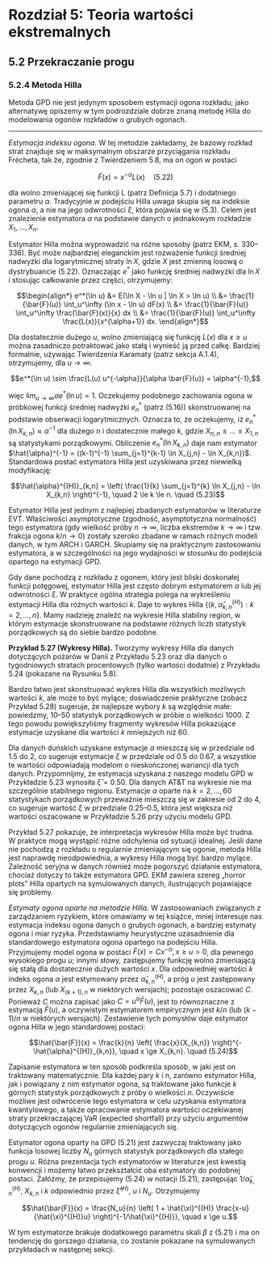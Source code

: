 # Rozdział 5: Teoria wartości ekstremalnych

## 5.2 Przekraczanie progu

### 5.2.4 Metoda Hilla

Metoda GPD nie jest jedynym sposobem estymacji ogona rozkładu; jako alternatywę opiszemy w tym podrozdziale dobrze znaną metodę Hilla do modelowania ogonów rozkładów o grubych ogonach.

---
*Estymacja indeksu ogona.* W tej metodzie zakładamy, że bazowy rozkład strat znajduje się w maksymalnym obszarze przyciągania rozkładu Frécheta, tak że, zgodnie z Twierdzeniem 5.8, ma on ogon w postaci

$$\bar{F}(x) = x^{-\alpha}L(x) \quad (5.22)$$

dla wolno zmieniającej się funkcji L (patrz Definicja 5.7) i dodatniego parametru $\alpha$. Tradycyjnie w podejściu Hilla uwaga skupia się na indeksie ogona $\alpha$, a nie na jego odwrotności $\xi$, która pojawia się w (5.3). Celem jest znalezienie estymatora $\alpha$ na podstawie danych o jednakowym rozkładzie $X_1, ..., X_n$.

Estymator Hilla można wyprowadzić na różne sposoby (patrz EKM, s. 330–336). Być może najbardziej eleganckim jest rozważenie funkcji średniej nadwyżki dla logarytmicznej straty $\ln X$, gdzie $X$ jest zmienną losową o dystrybuancie (5.22). Oznaczając $e^*$ jako funkcję średniej nadwyżki dla $\ln X$ i stosując całkowanie przez części, otrzymujemy:

$$\begin{align*}
e^*(\ln u) 
&= E(\ln X - \ln u | \ln X > \ln u) \\ 
&= \frac{1}{\bar{F}(u)} \int_u^\infty (\ln x - \ln u) dF(x) \\ 
&= \frac{1}{\bar{F}(u)} \int_u^\infty \frac{\bar{F}(x)}{x} dx \\ 
&= \frac{1}{\bar{F}(u)} \int_u^\infty \frac{L(x)}{x^{\alpha+1}} dx.
\end{align*}$$

Dla dostatecznie dużego $u$, wolno zmieniającą się funkcję $L(x)$ dla $x \ge u$ można zasadniczo potraktować jako stałą i wynieść ją przed całkę. Bardziej formalnie, używając Twierdzenia Karamaty (patrz sekcja A.1.4), otrzymujemy, dla $u \to \infty$:

$$e^*(\ln u) \sim \frac{L(u) u^{-\alpha}}{\alpha \bar{F}(u)} = \alpha^{-1},$$

więc $\lim_{u\to\infty} \alpha e^*(\ln u) = 1$. Oczekujemy podobnego zachowania ogona w próbkowej funkcji średniej nadwyżki $e_n^*$ (patrz (5.16)) skonstruowanej na podstawie obserwacji logarytmicznych. Oznacza to, że oczekujemy, iż $e_n^*(\ln X_{k,n}) \approx \alpha^{-1}$ dla dużego $n$ i dostatecznie małego $k$, gdzie $X_{n,n} \le \dots \le X_{1,n}$ są statystykami porządkowymi. Obliczenie $e_n^*(\ln X_{k,n})$ daje nam estymator $\hat{\alpha}^{-1} = ((k-1)^{-1} \sum_{j=1}^{k-1} \ln X_{j,n} - \ln X_{k,n})$. Standardowa postać estymatora Hilla jest uzyskiwana przez niewielką modyfikację:

$$\hat{\alpha}^{(H)}_{k,n} = \left( \frac{1}{k} \sum_{j=1}^{k} \ln X_{j,n} - \ln X_{k,n} \right)^{-1}, \quad 2 \le k \le n. \quad (5.23)$$

Estymator Hilla jest jednym z najlepiej zbadanych estymatorów w literaturze EVT. Właściwości asymptotyczne (zgodność, asymptotyczna normalność) tego estymatora (gdy wielkość próby $n \to \infty$, liczba ekstremów $k \to \infty$ i tzw. frakcja ogona $k/n \to 0$) zostały szeroko zbadane w ramach różnych modeli danych, w tym ARCH i GARCH. Skupiamy się na praktycznym zastosowaniu estymatora, a w szczególności na jego wydajności w stosunku do podejścia opartego na estymacji GPD.

Gdy dane pochodzą z rozkładu z ogonem, który jest bliski doskonałej funkcji potęgowej, estymator Hilla jest często dobrym estymatorem $\alpha$ lub jej odwrotności $\xi$. W praktyce ogólna strategia polega na wykreśleniu estymacji Hilla dla różnych wartości *k*. Daje to wykres Hilla $\{(k, \hat{\alpha}_{k,n}^{(H)}): k = 2, ..., n\}$. Mamy nadzieję znaleźć na wykresie Hilla stabilny region, w którym estymacje skonstruowane na podstawie różnych liczb statystyk porządkowych są do siebie bardzo podobne.

**Przykład 5.27 (Wykresy Hilla).** Tworzymy wykresy Hilla dla danych dotyczących pożarów w Danii z Przykładu 5.23 oraz dla danych o tygodniowych stratach procentowych (tylko wartości dodatnie) z Przykładu 5.24 (pokazane na Rysunku 5.8).

Bardzo łatwo jest skonstruować wykres Hilla dla wszystkich możliwych wartości $k$, ale może to być mylące; doświadczenie praktyczne (zobacz Przykład 5.28) sugeruje, że najlepsze wybory $k$ są względnie małe: powiedzmy, 10–50 statystyk porządkowych w próbie o wielkości 1000. Z tego powodu powiększyliśmy fragmenty wykresów Hilla pokazujące estymacje uzyskane dla wartości *k* mniejszych niż 60.

Dla danych duńskich uzyskane estymacje $\alpha$ mieszczą się w przedziale od 1.5 do 2, co sugeruje estymacje $\xi$ w przedziale od 0.5 do 0.67, a wszystkie te wartości odpowiadają modelom o nieskończonej wariancji dla tych danych. Przypomnijmy, że estymacja uzyskana z naszego modelu GPD w Przykładzie 5.23 wynosiła $\hat{\xi} = 0.50$. Dla danych AT&T na wykresie nie ma szczególnie stabilnego regionu. Estymacje $\alpha$ oparte na $k = 2, ..., 60$ statystykach porządkowych przeważnie mieszczą się w zakresie od 2 do 4, co sugeruje wartość $\xi$ w przedziale 0.25–0.5, która jest większa niż wartości oszacowane w Przykładzie 5.26 przy użyciu modelu GPD.

Przykład 5.27 pokazuje, że interpretacja wykresów Hilla może być trudna. W praktyce mogą wystąpić różne odchylenia od sytuacji idealnej. Jeśli dane nie pochodzą z rozkładu o regularnie zmieniającym się ogonie, metoda Hilla jest naprawdę nieodpowiednia, a wykresy Hilla mogą być bardzo mylące. Zależność seryjna w danych również może pogorszyć działanie estymatora, chociaż dotyczy to także estymatora GPD. EKM zawiera szereg „horror plots” Hilla opartych na symulowanych danych, ilustrujących pojawiające się problemy.

*Estymaty ogona oparte na metodzie Hilla.* W zastosowaniach związanych z zarządzaniem ryzykiem, które omawiamy w tej książce, mniej interesuje nas estymacja indeksu ogona danych o grubych ogonach, a bardziej estymaty ogona i miar ryzyka. Przedstawiamy heurystyczne uzasadnienie dla standardowego estymatora ogona opartego na podejściu Hilla. Przyjmujemy model ogona w postaci $\bar{F}(x) = Cx^{-\alpha}, x \ge u > 0$, dla pewnego wysokiego progu $u$; innymi słowy, zastępujemy funkcję wolno zmieniającą się stałą dla dostatecznie dużych wartości $x$. Dla odpowiedniej wartości $k$ indeks ogona $\alpha$ jest estymowany przez $\hat{\alpha}^{(H)}_{k,n}$, a próg $u$ jest zastępowany przez $X_{k,n}$ (lub $X_{(k+1),n}$ w niektórych wersjach); pozostaje oszacować $C$. Ponieważ $C$ można zapisać jako $C = u^\alpha \bar{F}(u)$, jest to równoznaczne z estymacją $\bar{F}(u)$, a oczywistym estymatorem empirycznym jest $k/n$ (lub $(k-1)/n$ w niektórych wersjach). Zestawienie tych pomysłów daje estymator ogona Hilla w jego standardowej postaci:

$$\hat{\bar{F}}(x) = \frac{k}{n} \left( \frac{x}{X_{k,n}} \right)^{-\hat{\alpha}^{(H)}_{k,n}}, \quad x \ge X_{k,n}. \quad (5.24)$$

Zapisanie estymatora w ten sposób podkreśla sposób, w jaki jest on traktowany matematycznie. Dla każdej pary $k$ i $n$, zarówno estymator Hilla, jak i powiązany z nim estymator ogona, są traktowane jako funkcje $k$ górnych statystyk porządkowych z próby o wielkości $n$. Oczywiście możliwe jest odwrócenie tego estymatora w celu uzyskania estymatora kwantylowego, a także opracowanie estymatora wartości oczekiwanej straty przekraczającej VaR (expected shortfall) przy użyciu argumentów dotyczących ogonów regularnie zmieniających się.

Estymator ogona oparty na GPD (5.21) jest zazwyczaj traktowany jako funkcja losowej liczby $N_u$ górnych statystyk porządkowych dla stałego progu $u$. Różna prezentacja tych estymatorów w literaturze jest kwestią konwencji i możemy łatwo przekształcić oba estymatory do podobnej postaci. Załóżmy, że przepisujemy (5.24) w notacji (5.21), zastępując $1/\hat{\alpha}^{(H)}_{k,n}$, $X_{k,n}$ i $k$ odpowiednio przez $\hat{\xi}^{(H)}$, $u$ i $N_u$. Otrzymujemy

$$\hat{\bar{F}}(x) = \frac{N_u}{n} \left( 1 + \hat{\xi}^{(H)} \frac{x-u}{\hat{\xi}^{(H)}u} \right)^{-1/\hat{\xi}^{(H)}}, \quad x \ge u.$$

W tym estymatorze brakuje dodatkowego parametru skali $\beta$ z (5.21) i ma on tendencję do gorszego działania, co zostanie pokazane na symulowanych przykładach w następnej sekcji.